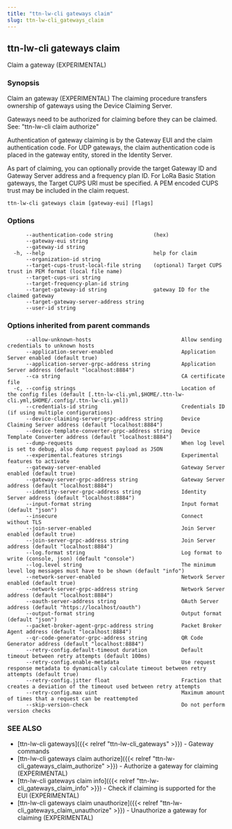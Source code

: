 ```yaml
---
title: "ttn-lw-cli gateways claim"
slug: ttn-lw-cli_gateways_claim
---
```


## ttn-lw-cli gateways claim

Claim a gateway (EXPERIMENTAL)

### Synopsis

Claim an gateway (EXPERIMENTAL)
The claiming procedure transfers ownership of gateways using the Device
Claiming Server.

Gateways need to be authorized for claiming before they can be claimed.
See: "ttn-lw-cli claim authorize"

Authentication of gateway claiming is by the Gateway EUI and the claim
authentication code.
For UDP gateways, the claim authentication code is placed in the gateway
entity, stored in the Identity Server.

As part of claiming, you can optionally provide the target Gateway ID and
Gateway Server address and a frequency plan ID.
For LoRa Basic Station gateways, the Target CUPS URI must be specified.
A PEM encoded CUPS trust may be included in the claim request.


```
ttn-lw-cli gateways claim [gateway-eui] [flags]
```

### Options

```
      --authentication-code string             (hex)
      --gateway-eui string                     
      --gateway-id string                      
  -h, --help                                   help for claim
      --organization-id string                 
      --target-cups-trust-local-file string    (optional) Target CUPS trust in PEM format (local file name)
      --target-cups-uri string                 
      --target-frequency-plan-id string        
      --target-gateway-id string               gateway ID for the claimed gateway
      --target-gateway-server-address string   
      --user-id string                         
```

### Options inherited from parent commands

```
      --allow-unknown-hosts                             Allow sending credentials to unknown hosts
      --application-server-enabled                      Application Server enabled (default true)
      --application-server-grpc-address string          Application Server address (default "localhost:8884")
      --ca string                                       CA certificate file
  -c, --config strings                                  Location of the config files (default [.ttn-lw-cli.yml,$HOME/.ttn-lw-cli.yml,$HOME/.config/.ttn-lw-cli.yml])
      --credentials-id string                           Credentials ID (if using multiple configurations)
      --device-claiming-server-grpc-address string      Device Claiming Server address (default "localhost:8884")
      --device-template-converter-grpc-address string   Device Template Converter address (default "localhost:8884")
      --dump-requests                                   When log level is set to debug, also dump request payload as JSON
      --experimental.features strings                   Experimental features to activate
      --gateway-server-enabled                          Gateway Server enabled (default true)
      --gateway-server-grpc-address string              Gateway Server address (default "localhost:8884")
      --identity-server-grpc-address string             Identity Server address (default "localhost:8884")
      --input-format string                             Input format (default "json")
      --insecure                                        Connect without TLS
      --join-server-enabled                             Join Server enabled (default true)
      --join-server-grpc-address string                 Join Server address (default "localhost:8884")
      --log.format string                               Log format to write (console, json) (default "console")
      --log.level string                                The minimum level log messages must have to be shown (default "info")
      --network-server-enabled                          Network Server enabled (default true)
      --network-server-grpc-address string              Network Server address (default "localhost:8884")
      --oauth-server-address string                     OAuth Server address (default "https://localhost/oauth")
      --output-format string                            Output format (default "json")
      --packet-broker-agent-grpc-address string         Packet Broker Agent address (default "localhost:8884")
      --qr-code-generator-grpc-address string           QR Code Generator address (default "localhost:8884")
      --retry-config.default-timeout duration           Default timeout between retry attempts (default 100ms)
      --retry-config.enable-metadata                    Use request response metadata to dynamically calculate timeout between retry attempts (default true)
      --retry-config.jitter float                       Fraction that creates a deviation of the timeout used between retry attempts
      --retry-config.max uint                           Maximum amount of times that a request can be reattempted
      --skip-version-check                              Do not perform version checks
```

### SEE ALSO

* [ttn-lw-cli gateways]({{< relref "ttn-lw-cli_gateways" >}})	 - Gateway commands
* [ttn-lw-cli gateways claim authorize]({{< relref "ttn-lw-cli_gateways_claim_authorize" >}})	 - Authorize a gateway for claiming (EXPERIMENTAL)
* [ttn-lw-cli gateways claim info]({{< relref "ttn-lw-cli_gateways_claim_info" >}})	 - Check if claiming is supported for the EUI (EXPERIMENTAL)
* [ttn-lw-cli gateways claim unauthorize]({{< relref "ttn-lw-cli_gateways_claim_unauthorize" >}})	 - Unauthorize a gateway for claiming (EXPERIMENTAL)

